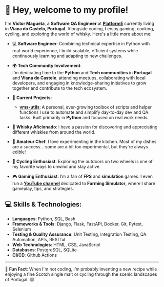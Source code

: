 # 👋 Hey, welcome to my profile!

I'm **Victor Magueta**, a **Software QA Engineer** at **[PlatformE](https://www.platforme.com/)** currently living in **Viana do Castelo, Portugal**. Alongside coding, I enjoy gaming, cooking, cycling, and exploring the world of whisky. Here's a little more about me:

- 💻 **Software Engineer**: Combining technical expertise in Python with real-world experience, I build scalable, efficient systems while continuously learning and adapting to new challenges.  

- 🌍 **Tech Community Involvement**:  
  I'm dedicating time to the **Python** and **Tech communities** in **Portugal** and **Viana do Castelo**, attending meetups, collaborating with local developers, and engaging in knowledge-sharing initiatives to grow together and contribute to the tech ecosystem.

- 🚧 **Current Projects**:  
  - **[vms-utils](https://github.com/vmagueta/vms-utils)**: A personal, ever-growing toolbox of scripts and helper functions I use to automate and simplify day-to-day dev and QA tasks. Built primarily in **Python** and focused on real work needs.

- 🥃 **Whisky Aficionado**: I have a passion for discovering and appreciating different whiskies from around the world.  
- 🍳 **Amateur Chef**: I love experimenting in the kitchen. Most of my dishes are a success... some are a bit too experimental, but they're always edible!  
- 🚴 **Cycling Enthusiast**: Exploring the outdoors on two wheels is one of my favorite ways to unwind and stay active.  
- 🎮 **Gaming Enthusiast**: I’m a fan of **FPS** and **simulation** games. I even run a **[YouTube channel](https://youtube.com/@devfarm_?si=_iJOG-ralTbtzN4n)** dedicated to **Farming Simulator**, where I share gameplay, tips, and strategies.  

## 💻 Skills & Technologies:
- **Languages**: Python, SQL, Bash
- **Frameworks & Tools**: Django, Flask, FastAPI, Docker, Git, Pytest, Selenium
- **Testing & Quality Assurance**: Unit Testing, Integration Testing, QA Automation, APIs, RESTful
- **Web Technologies**: HTML, CSS, JavaScript  
- **Databases**: PostgreSQL, SQLite
- **CI/CD**: Github Actions

---

👀 **Fun Fact**: When I'm not coding, I’m probably inventing a new recipe while enjoying a fine Scotch single malt or cycling through the scenic landscapes of Portugal. 😄

